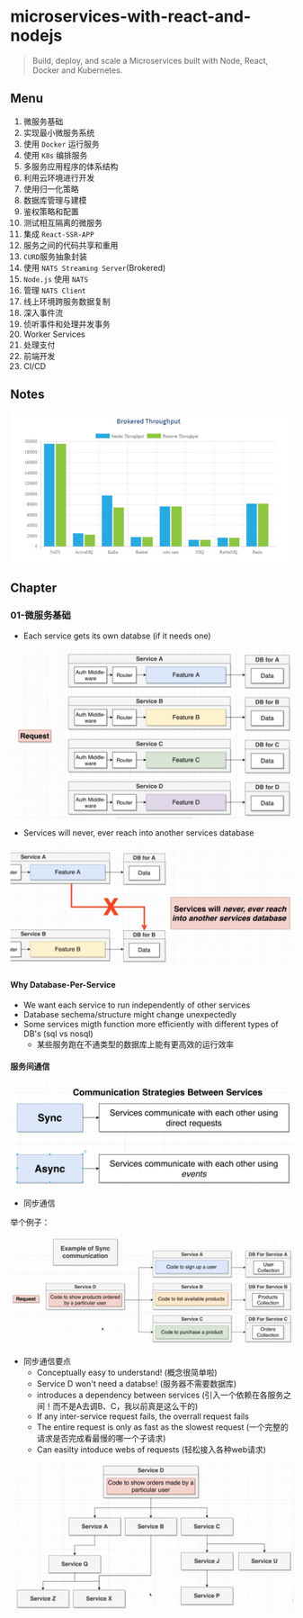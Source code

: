 # microservices-with-react-and-nodejs

> Build, deploy, and scale a Microservices built with Node, React, Docker and Kubernetes.

## Menu

01. 微服务基础
02. 实现最小微服务系统
03. 使用 `Docker` 运行服务
04. 使用 `K8s` 编排服务
05. 多服务应用程序的体系结构
06. 利用云环境进行开发
07. 使用归一化策略
08. 数据库管理与建模
09. 鉴权策略和配置
10. 测试相互隔离的微服务
11. 集成 `React-SSR-APP`
12. 服务之间的代码共享和重用
13. `CURD`服务抽象封装
14. 使用 `NATS Streaming Server`(Brokered)
15. `Node.js` 使用 `NATS`
16. 管理 `NATS Client`
17. 线上环境跨服务数据复制
18. 深入事件流
19. 侦听事件和处理并发事务
20. Worker Services
21. 处理支付
22. 前端开发
23. CI/CD

## Notes

![nats1](/images/nats.jpg)

## Chapter

### 01-微服务基础

- Each service gets its own databse (if it needs one)

![003](/images/ch01/003.png)

- Services will never, ever reach into another services database

![004](/images/ch01/004.png)

#### Why Database-Per-Service

- We want each service to run independently of other services
- Database sechema/structure might change unexpectedly
- Some services migth function more efficiently with different types of DB's (sql vs nosql)
  - 某些服务跑在不通类型的数据库上能有更高效的运行效率

#### 服务间通信

![008](/images/ch01/007.png)

- 同步通信

举个例子：

![008](/images/ch01/008.png)

- 同步通信要点
  - Conceptually easy to understand! (概念很简单啦)
  - Service D won't need a databse! (服务器不需要数据库)
  - introduces a dependency between services (引入一个依赖在各服务之间！而不是A去调B、C，我以前真是这么干的)
  - If any inter-service request fails, the overrall request fails
  - The entire request is only as fast as the slowest request (一个完整的请求是否完成看最慢的哪一个子请求)
  - Can easilty intoduce webs of requests (轻松接入各种web请求)

![010](/images/ch01/010.png)
